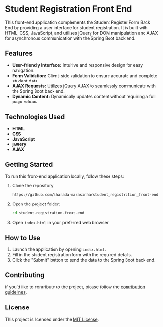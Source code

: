# Student Registration Front End

This front-end application complements the Student Register Form Back End by providing a user interface for student registration. It is built with HTML, CSS, JavaScript, and utilizes jQuery for DOM manipulation and AJAX for asynchronous communication with the Spring Boot back end.

## Features

- **User-friendly Interface:** Intuitive and responsive design for easy navigation.
- **Form Validation:** Client-side validation to ensure accurate and complete student data.
- **AJAX Requests:** Utilizes jQuery AJAX to seamlessly communicate with the Spring Boot back end.
- **Dynamic Content:** Dynamically updates content without requiring a full page reload.

## Technologies Used

- **HTML**
- **CSS**
- **JavaScript**
- **jQuery**
- **AJAX**

## Getting Started

To run this front-end application locally, follow these steps:

1. Clone the repository:

    ```bash
    https://github.com/sharada-marasinha/student_registration_front-end.git
    ```

2. Open the project folder:

    ```bash
    cd student-registration-front-end
    ```

3. Open `index.html` in your preferred web browser.

## How to Use

1. Launch the application by opening `index.html`.
2. Fill in the student registration form with the required details.
3. Click the "Submit" button to send the data to the Spring Boot back end.

## Contributing

If you'd like to contribute to the project, please follow the [contribution guidelines](CONTRIBUTING.md).

## License

This project is licensed under the [MIT License](LICENSE.md).
